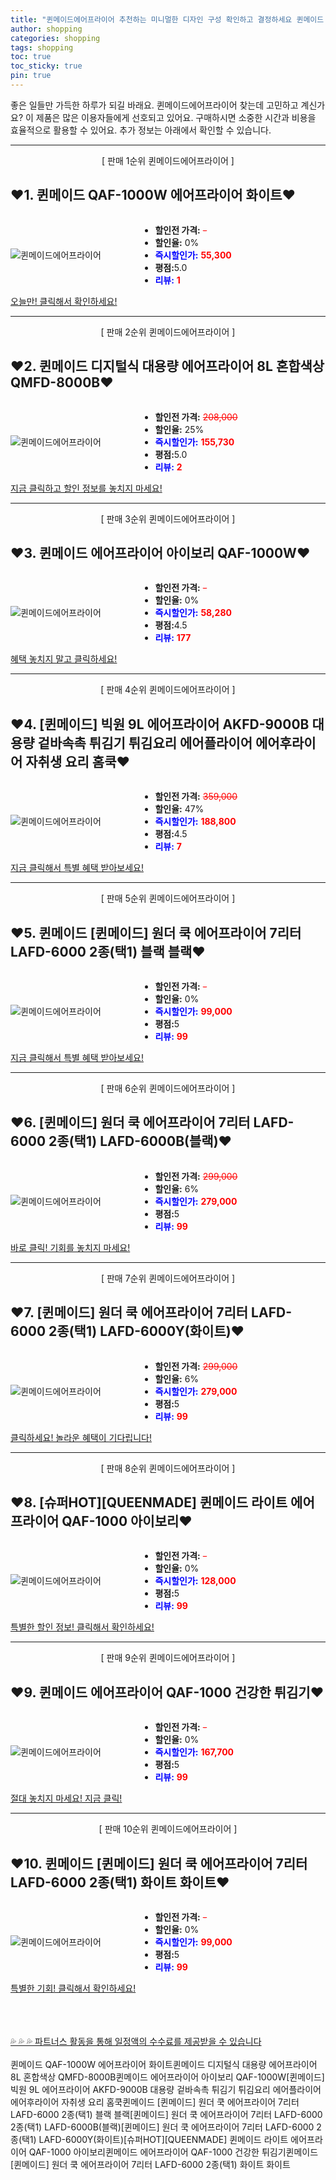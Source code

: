 ```yaml
---
title: "퀸메이드에어프라이어 추천하는 미니멀한 디자인 구성 확인하고 결정하세요 퀸메이드 QAF-1000W 에어프라이어 화이트"
author: shopping
categories: shopping
tags: shopping
toc: true
toc_sticky: true
pin: true
---
```

좋은 일들만 가득한 하루가 되길 바래요. 퀸메이드에어프라이어 찾는데 고민하고 계신가요? 이 제품은 많은 이용자들에게 선호되고 있어요. 구매하시면 소중한 시간과 비용을 효율적으로 활용할 수 있어요. 추가 정보는 아래에서 확인할 수 있습니다.

---
<p class="toplist" style="margin: 0 auto; display: block; width: fit-content;">[ 판매 1순위 퀸메이드에어프라이어 ]</p>

<h2><strong>❤️1. 퀸메이드 QAF-1000W 에어프라이어 화이트❤️</strong></h2>

<div style="display: flex; align-items: center;">
    <div style="flex: 0.4;">
        <img src="https://thumbnail8.coupangcdn.com/thumbnails/remote/230x230ex/image/vendor_inventory/c64e/c32304e9fa2d83aa52d789ad4a1c334c7baca07130da94ee23eda4b2584b.jpg" alt="퀸메이드에어프라이어" style="max-width: 100%;">
    </div>
    <div style="flex: 0.6; margin-left: 10px;">
        <ul>
            <li><strong>할인전 가격:</strong> <del style="color: red;">-</del></li>
            <li><strong>할인율:</strong> 0%</li>
            <li><span style='color:blue'><strong>즉시할인가:</strong></span> <span style='color:red'><strong>55,300</strong></span></li>
            <li><strong>평점:</strong>5.0</li>
            <li><span style='color:blue'><strong>리뷰:</strong></span> <span style='color:red'><strong>1</strong></span></li>
        </ul>
    </div>
</div>
<div class="center">
    <a href="https://William4Davisa.github.io?lptag=AF9450613&subid=githubio&pageKey=7553827554&traceid=V0-153&itemId=19885430404&vendorItemId=86985827283" class="myButton">
        오늘만! 클릭해서 확인하세요!
    </a>
</div>


---
<p class="toplist" style="margin: 0 auto; display: block; width: fit-content;">[ 판매 2순위 퀸메이드에어프라이어 ]</p>

<h2><strong>❤️2. 퀸메이드 디지털식 대용량 에어프라이어 8L 혼합색상 QMFD-8000B❤️</strong></h2>

<div style="display: flex; align-items: center;">
    <div style="flex: 0.4;">
        <img src="https://thumbnail6.coupangcdn.com/thumbnails/remote/230x230ex/image/retail/images/2023/11/13/11/7/7a374458-d49b-4bff-bc5c-facd1cf9a595.jpg" alt="퀸메이드에어프라이어" style="max-width: 100%;">
    </div>
    <div style="flex: 0.6; margin-left: 10px;">
        <ul>
            <li><strong>할인전 가격:</strong> <del style="color: red;">208,000</del></li>
            <li><strong>할인율:</strong> 25%</li>
            <li><span style='color:blue'><strong>즉시할인가:</strong></span> <span style='color:red'><strong>155,730</strong></span></li>
            <li><strong>평점:</strong>5.0</li>
            <li><span style='color:blue'><strong>리뷰:</strong></span> <span style='color:red'><strong>2</strong></span></li>
        </ul>
    </div>
</div>
<div class="center">
    <a href="https://William4Davisa.github.io?lptag=AF9450613&subid=githubio&pageKey=6216945309&traceid=V0-153&itemId=12421191388&vendorItemId=87756565916" class="myButton">
        지금 클릭하고 할인 정보를 놓치지 마세요!
    </a>
</div>


---
<p class="toplist" style="margin: 0 auto; display: block; width: fit-content;">[ 판매 3순위 퀸메이드에어프라이어 ]</p>

<h2><strong>❤️3. 퀸메이드 에어프라이어 아이보리 QAF-1000W❤️</strong></h2>

<div style="display: flex; align-items: center;">
    <div style="flex: 0.4;">
        <img src="https://thumbnail9.coupangcdn.com/thumbnails/remote/230x230ex/image/vendor_inventory/b363/f0f0907ac901360c52b385175cb1b6de0172ec9664ad580704ac68377a33.png" alt="퀸메이드에어프라이어" style="max-width: 100%;">
    </div>
    <div style="flex: 0.6; margin-left: 10px;">
        <ul>
            <li><strong>할인전 가격:</strong> <del style="color: red;">-</del></li>
            <li><strong>할인율:</strong> 0%</li>
            <li><span style='color:blue'><strong>즉시할인가:</strong></span> <span style='color:red'><strong>58,280</strong></span></li>
            <li><strong>평점:</strong>4.5</li>
            <li><span style='color:blue'><strong>리뷰:</strong></span> <span style='color:red'><strong>177</strong></span></li>
        </ul>
    </div>
</div>
<div class="center">
    <a href="https://William4Davisa.github.io?lptag=AF9450613&subid=githubio&pageKey=1583040007&traceid=V0-153&itemId=2706119523&vendorItemId=88540201617" class="myButton">
        혜택 놓치지 말고 클릭하세요!
    </a>
</div>


---
<p class="toplist" style="margin: 0 auto; display: block; width: fit-content;">[ 판매 4순위 퀸메이드에어프라이어 ]</p>

<h2><strong>❤️4. [퀸메이드] 빅원 9L 에어프라이어 AKFD-9000B 대용량 겉바속촉 튀김기 튀김요리 에어플라이어 에어후라이어 자취생 요리 홈쿡❤️</strong></h2>

<div style="display: flex; align-items: center;">
    <div style="flex: 0.4;">
        <img src="https://thumbnail8.coupangcdn.com/thumbnails/remote/230x230ex/image/vendor_inventory/5b76/6aaee1cbfc5546b92700440a7af2685d44fc228b0ff5b0fb918a967eebea.jpg" alt="퀸메이드에어프라이어" style="max-width: 100%;">
    </div>
    <div style="flex: 0.6; margin-left: 10px;">
        <ul>
            <li><strong>할인전 가격:</strong> <del style="color: red;">359,000</del></li>
            <li><strong>할인율:</strong> 47%</li>
            <li><span style='color:blue'><strong>즉시할인가:</strong></span> <span style='color:red'><strong>188,800</strong></span></li>
            <li><strong>평점:</strong>4.5</li>
            <li><span style='color:blue'><strong>리뷰:</strong></span> <span style='color:red'><strong>7</strong></span></li>
        </ul>
    </div>
</div>
<div class="center">
    <a href="https://William4Davisa.github.io?lptag=AF9450613&subid=githubio&pageKey=6163958245&traceid=V0-153&itemId=11981558023&vendorItemId=90736764528" class="myButton">
        지금 클릭해서 특별 혜택 받아보세요!
    </a>
</div>


---
<p class="toplist" style="margin: 0 auto; display: block; width: fit-content;">[ 판매 5순위 퀸메이드에어프라이어 ]</p>

<h2><strong>❤️5. 퀸메이드 [퀸메이드] 원더 쿡 에어프라이어 7리터 LAFD-6000 2종(택1) 블랙 블랙❤️</strong></h2>

<div style="display: flex; align-items: center;">
    <div style="flex: 0.4;">
        <img src="https://thumbnail10.coupangcdn.com/thumbnails/remote/230x230ex/image/vendor_inventory/6cfa/446984a4abf696f2ad9ae9e91fee319c3afc4cd001bf6c97e4456de4eb40.jpg" alt="퀸메이드에어프라이어" style="max-width: 100%;">
    </div>
    <div style="flex: 0.6; margin-left: 10px;">
        <ul>
            <li><strong>할인전 가격:</strong> <del style="color: red;">-</del></li>
            <li><strong>할인율:</strong> 0%</li>
            <li><span style='color:blue'><strong>즉시할인가:</strong></span> <span style='color:red'><strong>99,000</strong></span></li>
            <li><strong>평점:</strong>5</li>
            <li><span style='color:blue'><strong>리뷰:</strong></span> <span style='color:red'><strong>99</strong></span></li>
        </ul>
    </div>
</div>
<div class="center">
    <a href="https://William4Davisa.github.io?lptag=AF9450613&subid=githubio&pageKey=7678317362&traceid=V0-153&itemId=20502140765&vendorItemId=88625872650" class="myButton">
        지금 클릭해서 특별 혜택 받아보세요!
    </a>
</div>


---
<p class="toplist" style="margin: 0 auto; display: block; width: fit-content;">[ 판매 6순위 퀸메이드에어프라이어 ]</p>

<h2><strong>❤️6. [퀸메이드] 원더 쿡 에어프라이어 7리터 LAFD-6000 2종(택1) LAFD-6000B(블랙)❤️</strong></h2>

<div style="display: flex; align-items: center;">
    <div style="flex: 0.4;">
        <img src="https://thumbnail10.coupangcdn.com/thumbnails/remote/230x230ex/image/vendor_inventory/aac0/7127998af0e008d7124f24cc88f18e0380d270e008502b1c2f061e0e8577.jpg" alt="퀸메이드에어프라이어" style="max-width: 100%;">
    </div>
    <div style="flex: 0.6; margin-left: 10px;">
        <ul>
            <li><strong>할인전 가격:</strong> <del style="color: red;">299,000</del></li>
            <li><strong>할인율:</strong> 6%</li>
            <li><span style='color:blue'><strong>즉시할인가:</strong></span> <span style='color:red'><strong>279,000</strong></span></li>
            <li><strong>평점:</strong>5</li>
            <li><span style='color:blue'><strong>리뷰:</strong></span> <span style='color:red'><strong>99</strong></span></li>
        </ul>
    </div>
</div>
<div class="center">
    <a href="https://William4Davisa.github.io?lptag=AF9450613&subid=githubio&pageKey=6460758938&traceid=V0-153&itemId=14059965516&vendorItemId=81307295938" class="myButton">
        바로 클릭! 기회를 놓치지 마세요!
    </a>
</div>


---
<p class="toplist" style="margin: 0 auto; display: block; width: fit-content;">[ 판매 7순위 퀸메이드에어프라이어 ]</p>

<h2><strong>❤️7. [퀸메이드] 원더 쿡 에어프라이어 7리터 LAFD-6000 2종(택1) LAFD-6000Y(화이트)❤️</strong></h2>

<div style="display: flex; align-items: center;">
    <div style="flex: 0.4;">
        <img src="https://thumbnail10.coupangcdn.com/thumbnails/remote/230x230ex/image/vendor_inventory/aac0/7127998af0e008d7124f24cc88f18e0380d270e008502b1c2f061e0e8577.jpg" alt="퀸메이드에어프라이어" style="max-width: 100%;">
    </div>
    <div style="flex: 0.6; margin-left: 10px;">
        <ul>
            <li><strong>할인전 가격:</strong> <del style="color: red;">299,000</del></li>
            <li><strong>할인율:</strong> 6%</li>
            <li><span style='color:blue'><strong>즉시할인가:</strong></span> <span style='color:red'><strong>279,000</strong></span></li>
            <li><strong>평점:</strong>5</li>
            <li><span style='color:blue'><strong>리뷰:</strong></span> <span style='color:red'><strong>99</strong></span></li>
        </ul>
    </div>
</div>
<div class="center">
    <a href="https://William4Davisa.github.io?lptag=AF9450613&subid=githubio&pageKey=6460758938&traceid=V0-153&itemId=14059965514&vendorItemId=81307295926" class="myButton">
        클릭하세요! 놀라운 혜택이 기다립니다!
    </a>
</div>


---
<p class="toplist" style="margin: 0 auto; display: block; width: fit-content;">[ 판매 8순위 퀸메이드에어프라이어 ]</p>

<h2><strong>❤️8. [슈퍼HOT][QUEENMADE] 퀸메이드 라이트 에어프라이어 QAF-1000 아이보리❤️</strong></h2>

<div style="display: flex; align-items: center;">
    <div style="flex: 0.4;">
        <img src="https://thumbnail9.coupangcdn.com/thumbnails/remote/230x230ex/image/vendor_inventory/febe/22d5ed4cdf1198568903c7474c7c48ea799d9346de19f60226ff1d96dfdc.jpg" alt="퀸메이드에어프라이어" style="max-width: 100%;">
    </div>
    <div style="flex: 0.6; margin-left: 10px;">
        <ul>
            <li><strong>할인전 가격:</strong> <del style="color: red;">-</del></li>
            <li><strong>할인율:</strong> 0%</li>
            <li><span style='color:blue'><strong>즉시할인가:</strong></span> <span style='color:red'><strong>128,000</strong></span></li>
            <li><strong>평점:</strong>5</li>
            <li><span style='color:blue'><strong>리뷰:</strong></span> <span style='color:red'><strong>99</strong></span></li>
        </ul>
    </div>
</div>
<div class="center">
    <a href="https://William4Davisa.github.io?lptag=AF9450613&subid=githubio&pageKey=7741980797&traceid=V0-153&itemId=20831640599&vendorItemId=87899761263" class="myButton">
        특별한 할인 정보! 클릭해서 확인하세요!
    </a>
</div>


---
<p class="toplist" style="margin: 0 auto; display: block; width: fit-content;">[ 판매 9순위 퀸메이드에어프라이어 ]</p>

<h2><strong>❤️9. 퀸메이드 에어프라이어 QAF-1000 건강한 튀김기❤️</strong></h2>

<div style="display: flex; align-items: center;">
    <div style="flex: 0.4;">
        <img src="https://thumbnail9.coupangcdn.com/thumbnails/remote/230x230ex/image/vendor_inventory/934d/9ff5ecbe8b3a8ab170489013ae4672f31485aed0e8a648a8d48b458392e1.png" alt="퀸메이드에어프라이어" style="max-width: 100%;">
    </div>
    <div style="flex: 0.6; margin-left: 10px;">
        <ul>
            <li><strong>할인전 가격:</strong> <del style="color: red;">-</del></li>
            <li><strong>할인율:</strong> 0%</li>
            <li><span style='color:blue'><strong>즉시할인가:</strong></span> <span style='color:red'><strong>167,700</strong></span></li>
            <li><strong>평점:</strong>5</li>
            <li><span style='color:blue'><strong>리뷰:</strong></span> <span style='color:red'><strong>99</strong></span></li>
        </ul>
    </div>
</div>
<div class="center">
    <a href="https://William4Davisa.github.io?lptag=AF9450613&subid=githubio&pageKey=7838377742&traceid=V0-153&itemId=21331522011&vendorItemId=88390067514" class="myButton">
        절대 놓치지 마세요! 지금 클릭!
    </a>
</div>


---
<p class="toplist" style="margin: 0 auto; display: block; width: fit-content;">[ 판매 10순위 퀸메이드에어프라이어 ]</p>

<h2><strong>❤️10. 퀸메이드 [퀸메이드] 원더 쿡 에어프라이어 7리터 LAFD-6000 2종(택1) 화이트 화이트❤️</strong></h2>

<div style="display: flex; align-items: center;">
    <div style="flex: 0.4;">
        <img src="https://thumbnail10.coupangcdn.com/thumbnails/remote/230x230ex/image/vendor_inventory/6cfa/446984a4abf696f2ad9ae9e91fee319c3afc4cd001bf6c97e4456de4eb40.jpg" alt="퀸메이드에어프라이어" style="max-width: 100%;">
    </div>
    <div style="flex: 0.6; margin-left: 10px;">
        <ul>
            <li><strong>할인전 가격:</strong> <del style="color: red;">-</del></li>
            <li><strong>할인율:</strong> 0%</li>
            <li><span style='color:blue'><strong>즉시할인가:</strong></span> <span style='color:red'><strong>99,000</strong></span></li>
            <li><strong>평점:</strong>5</li>
            <li><span style='color:blue'><strong>리뷰:</strong></span> <span style='color:red'><strong>99</strong></span></li>
        </ul>
    </div>
</div>
<div class="center">
    <a href="https://William4Davisa.github.io?lptag=AF9450613&subid=githubio&pageKey=7678317362&traceid=V0-153&itemId=20502140762&vendorItemId=88625872636" class="myButton">
        특별한 기회! 클릭해서 확인하세요!
    </a>
</div>

<br><br><br>[💦 💦 💦 파트너스 활동을 통해 일정액의 수수료를 제공받을 수 있습니다](https://link.coupang.com/a/bcpT2c)<br><br>퀸메이드 QAF-1000W 에어프라이어 화이트퀸메이드 디지털식 대용량 에어프라이어 8L 혼합색상 QMFD-8000B퀸메이드 에어프라이어 아이보리 QAF-1000W[퀸메이드] 빅원 9L 에어프라이어 AKFD-9000B 대용량 겉바속촉 튀김기 튀김요리 에어플라이어 에어후라이어 자취생 요리 홈쿡퀸메이드 [퀸메이드] 원더 쿡 에어프라이어 7리터 LAFD-6000 2종(택1) 블랙 블랙[퀸메이드] 원더 쿡 에어프라이어 7리터 LAFD-6000 2종(택1) LAFD-6000B(블랙)[퀸메이드] 원더 쿡 에어프라이어 7리터 LAFD-6000 2종(택1) LAFD-6000Y(화이트)[슈퍼HOT][QUEENMADE] 퀸메이드 라이트 에어프라이어 QAF-1000 아이보리퀸메이드 에어프라이어 QAF-1000 건강한 튀김기퀸메이드 [퀸메이드] 원더 쿡 에어프라이어 7리터 LAFD-6000 2종(택1) 화이트 화이트
